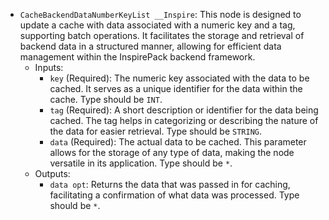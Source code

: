 - `CacheBackendDataNumberKeyList __Inspire`: This node is designed to update a cache with data associated with a numeric key and a tag, supporting batch operations. It facilitates the storage and retrieval of backend data in a structured manner, allowing for efficient data management within the InspirePack backend framework.
    - Inputs:
        - `key` (Required): The numeric key associated with the data to be cached. It serves as a unique identifier for the data within the cache. Type should be `INT`.
        - `tag` (Required): A short description or identifier for the data being cached. The tag helps in categorizing or describing the nature of the data for easier retrieval. Type should be `STRING`.
        - `data` (Required): The actual data to be cached. This parameter allows for the storage of any type of data, making the node versatile in its application. Type should be `*`.
    - Outputs:
        - `data opt`: Returns the data that was passed in for caching, facilitating a confirmation of what data was processed. Type should be `*`.
